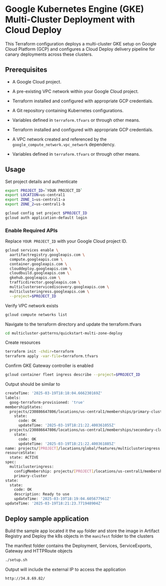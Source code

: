 # Google Kubernetes Engine (GKE) Multi-Cluster Deployment with Cloud Deploy

This Terraform configuration deploys a multi-cluster GKE setup on Google Cloud
Platform (GCP) and configures a Cloud Deploy delivery pipeline for canary
deployments across these clusters.

## Prerequisites

* A Google Cloud project.
* A pre-existing VPC network within your Google Cloud project.
* Terraform installed and configured with appropriate GCP credentials.
* A Git repository containing Kubernetes configurations.
* Variables defined in `terraform.tfvars` or through other means.

* Terraform installed and configured with appropriate GCP credentials.
* A VPC network created and referenced by the
`google_compute_network.vpc_network` dependency.
* Variables defined in `terraform.tfvars` or through other means.

## Usage

Set project details and authenticate

```sh
export PROJECT_ID=`YOUR PROJECT_ID`
export LOCATION=us-central1
export ZONE_1=us-central1-a
export ZONE_2=us-central1-b

gcloud config set project $PROJECT_ID
gcloud auth application-default login
```

### Enable Required APIs

Replace `YOUR PROJECT_ID` with your Google Cloud project ID.

```sh
gcloud services enable \
  aartifactregistry.googleapis.com \
  compute.googleapis.com \
  container.googleapis.com \
  clouddeploy.googleapis.com \
  cloudbuild.googleapis.com \
  gkehub.googleapis.com \
  trafficdirector.googleapis.com \
  multiclusterservicediscovery.googleapis.com \
  multiclusteringress.googleapis.com \
  --project=$PROJECT_ID
```

Verify VPC network exists

```sh
gcloud compute networks list
```

Navigate to the terraform directory and update the terraform.tfvars

```sh
cd multicluster-patterns/quickstart-multi-zone-deploy
```

Create resources

```sh
terraform init -chdir=terraform
terraform apply -var-file=terraform.tfvars
```

Confirm GKE Gateway controller is enabled

```sh
gcloud container fleet ingress describe --project=$PROJECT_ID
```

Output should be similar to

```sh
createTime: '2025-03-19T18:18:04.666230169Z'
labels:
  goog-terraform-provisioned: 'true'
membershipStates:
  projects/230886647806/locations/us-central1/memberships/primary-cluster:
    state:
      code: OK
      updateTime: '2025-03-19T18:21:22.400361055Z'
  projects/230886647806/locations/us-central1/memberships/secondary-cluster:
    state:
      code: OK
      updateTime: '2025-03-19T18:21:22.400361885Z'
name: projects/[PROJECT]/locations/global/features/multiclusteringress
resourceState:
  state: ACTIVE
spec:
  multiclusteringress:
    configMembership: projects/[PROJECT]/locations/us-central1/memberships/
    primary-cluster
state:
  state:
    code: OK
    description: Ready to use
    updateTime: '2025-03-19T18:19:04.605677961Z'
updateTime: '2025-03-19T18:21:23.771948904Z'
```

## Deploy sample application

Build the sample app located it the `app` folder and store the image in
Artifact Registry and Deploy the k8s objects in the `manifest` folder
to the clusters

The manifest folder contains the Deployment, Services, ServiceExports, Gateway
and HTTPRoute objects

```sh
./setup.sh
```

Output will include the external IP to access the application

```sh
http://34.8.69.82/
```
